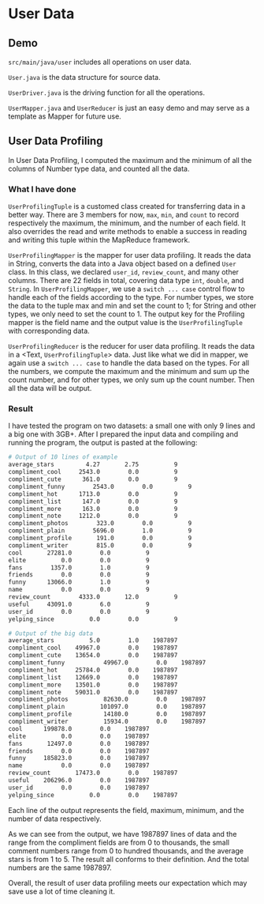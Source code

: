 # User Data
## Demo

`src/main/java/user` includes all operations on user data.

`User.java` is the data structure for source data. 

`UserDriver.java` is the driving function for all the operations.

`UserMapper.java` and `UserReducer` is just an easy demo and may serve as a template as Mapper for future use.

## User Data Profiling
In User Data Profiling, I computed the maximum and the minimum of all the columns of Number type data, and counted all the data. 

### What I have done

`UserProfilingTuple` is a customed class created for transferring data in a better way. There are 3 members for now, `max`, `min`, and `count` to record respectively the maximum, the minimum, and the number of each field. It also overrides the read and write methods to enable a success in reading and writing this tuple within the MapReduce framework.

`UserProfilingMapper` is the mapper for user data profiling. It reads the data in String, converts the data into a Java object based on a defined `User` class. In this class, we declared `user_id`, `review_count`, and many other columns. There are 22 fields in total, covering data type `int`, `double`, and `String`. In `UserProfilingMapper`, we use a `switch ... case` control flow to handle each of the fields according to the type. For number types, we store the data to the tuple max and min and set the count to 1; for String and other types, we only need to set the count to 1. The output key for the Profiling mapper is the field name and the output value is the `UserProfilingTuple` with corresponding data. 

`UserProfilingReducer` is the reducer for user data profiling. It reads the data in a <Text, `UserProfilingTuple`>  data. Just like what we did in mapper, we again use a `switch ... case` to handle the data based on the types. For all the numbers, we compute the maximum and the minimum and sum up the count number, and for other types, we only sum up the count number. Then all the data will be output. 

### Result

I have tested the program on two datasets: a small one with only 9 lines and a big one with 3GB+. After I prepared the input data and compiling and running the program, the output is pasted at the following:

```bash
# Output of 10 lines of example
average_stars	      4.27       2.75          9
compliment_cool	    2543.0        0.0          9
compliment_cute	     361.0        0.0          9
compliment_funny	    2543.0        0.0          9
compliment_hot	    1713.0        0.0          9
compliment_list	     147.0        0.0          9
compliment_more	     163.0        0.0          9
compliment_note	    1212.0        0.0          9
compliment_photos	     323.0        0.0          9
compliment_plain	    5696.0        1.0          9
compliment_profile	     191.0        0.0          9
compliment_writer	     815.0        0.0          9
cool	   27281.0        0.0          9
elite	       0.0        0.0          9
fans	    1357.0        1.0          9
friends	       0.0        0.0          9
funny	   13066.0        1.0          9
name	       0.0        0.0          9
review_count	    4333.0       12.0          9
useful	   43091.0        6.0          9
user_id	       0.0        0.0          9
yelping_since	       0.0        0.0          9
```

```bash
# Output of the big data
average_stars          5.0        1.0    1987897
compliment_cool    49967.0        0.0    1987897
compliment_cute    13654.0        0.0    1987897
compliment_funny           49967.0        0.0    1987897
compliment_hot     25784.0        0.0    1987897
compliment_list    12669.0        0.0    1987897
compliment_more    13501.0        0.0    1987897
compliment_note    59031.0        0.0    1987897
compliment_photos          82630.0        0.0    1987897
compliment_plain          101097.0        0.0    1987897
compliment_profile         14180.0        0.0    1987897
compliment_writer          15934.0        0.0    1987897
cool      199878.0        0.0    1987897
elite          0.0        0.0    1987897
fans       12497.0        0.0    1987897
friends        0.0        0.0    1987897
funny     185823.0        0.0    1987897
name           0.0        0.0    1987897
review_count       17473.0        0.0    1987897
useful    206296.0        0.0    1987897
user_id        0.0        0.0    1987897
yelping_since          0.0        0.0    1987897
```

Each line of the output represents the field, maximum, minimum, and the number of data respectively.

As we can see from the output, we have 1987897 lines of data and the range from the compliment fields are from 0 to thousands, the small comment numbers range from 0 to hundred thousands, and the average stars is from 1 to 5. The result all conforms to their definition. And the total numbers are the same 1987897. 

Overall, the result of user data profiling meets our expectation which may save use a lot of time cleaning it. 
